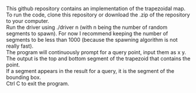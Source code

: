 This github repository contains an implementation of the trapezoidal map.    
To run the code, clone this repository or download the .zip of the repository to your computer.    
Run the driver using ./driver n (with n being the number of random segments to spawn). For now I recommend keeping the number of segments to be less than 1000 (because the spawning algorithm is not really fast).    
The program will continuously prompt for a query point, input them as x y. The output is the top and bottom segment of the trapezoid that contains the point.    
If a segment appears in the result for a query, it is the segment of the bounding box.  
Ctrl C to exit the program.

